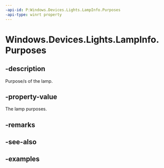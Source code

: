 ```yaml
---
-api-id: P:Windows.Devices.Lights.LampInfo.Purposes
-api-type: winrt property
---
```


<!-- Property syntax.
public LampPurposes Purposes { get; }
-->

# Windows.Devices.Lights.LampInfo.Purposes

## -description
Purpose/s of the lamp.

## -property-value
The lamp purposes.

## -remarks

## -see-also

## -examples

